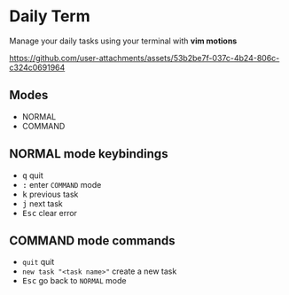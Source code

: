 # Daily Term

Manage your daily tasks using your terminal with **vim motions**

https://github.com/user-attachments/assets/53b2be7f-037c-4b24-806c-c324c0691964

## Modes

- NORMAL
- COMMAND

## NORMAL mode keybindings

- <kbd>q</kbd> quit
- <kbd>:</kbd> enter `COMMAND` mode
- <kbd>k</kbd> previous task
- <kbd>j</kbd> next task
- <kbd>Esc</kbd> clear error

## COMMAND mode commands

- `quit` quit
- `new task "<task name>"` create a new task
- <kbd>Esc</kbd> go back to `NORMAL` mode
